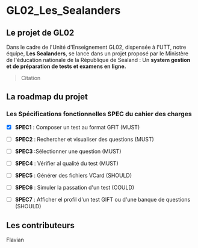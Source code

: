 # GL02_Les_Sealanders

## Le projet de GL02
Dans le cadre de l'Unité d'Enseignement GL02, dispensée à l'UTT, notre équipe, **Les Sealanders**, se lance dans un projet proposé par le Ministère de l'éducation nationale de la République de Sealand : Un **system gestion et de préparation de tests et examens en ligne.**

> Citation

## La roadmap du projet

### Les Spécifications fonctionnelles SPEC du cahier des charges 

- [x] **SPEC1** : Composer un test au format GFIT (MUST)
- [ ] **SPEC2** : Rechercher et visualiser des questions (MUST)
- [ ] **SPEC3** :Sélectionner une question (MUST)
- [ ] **SPEC4** : Vérifier al qualité du test (MUST)
- [ ] **SPEC5** : Générer des fichiers VCard (SHOULD)
- [ ] **SPEC6** : Simuler la passation d'un test (COULD)
- [ ] **SPEC7** : Afficher el profil d'un test GIFT ou d'une banque de questions (SHOULD)



## Les contributeurs
Flavian
